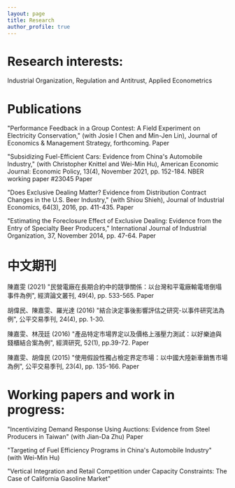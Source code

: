 ```yaml
---
layout: page
title: Research
author_profile: true
---
```


# Research interests:

Industrial Organization, Regulation and Antitrust, Applied Econometrics


# Publications

"Performance Feedback in a Group Contest: A Field Experiment on Electricity Conservation," (with Josie I Chen and Min-Jen Lin),  Journal of Economics & Management Strategy, forthcoming. Paper

"Subsidizing Fuel-Efficient Cars: Evidence from China's Automobile Industry," (with Christopher Knittel and Wei-Min Hu),  American Economic Journal: Economic Policy, 13(4), November 2021, pp. 152-184. NBER working paper #23045   Paper

"Does Exclusive Dealing Matter? Evidence from Distribution Contract Changes in the U.S. Beer Industry," (with Shiou Shieh),  Journal of Industrial Economics, 64(3), 2016, pp. 411-435. Paper

"Estimating the Foreclosure Effect of Exclusive Dealing: Evidence from the Entry of Specialty Beer Producers," International Journal of Industrial Organization, 37, November 2014, pp. 47-64. Paper

 

# 中文期刊

陳嘉雯 (2021) "民營電廠在長期合約中的競爭關係：以台灣和平電廠輸電塔倒塌事件為例", 經濟論文叢刊,  49(4), pp. 533-565. Paper

胡偉民、陳嘉雯、羅光達 (2016) "結合決定事後影響評估之研究-以事件研究法為例", 公平交易季刊, 24(4), pp. 1-30.

陳嘉雯、林茂廷 (2016) "產品特定市場界定以及價格上漲壓力測試：以好樂迪與錢櫃結合案為例", 經濟研究, 52(1), pp.39-72. Paper

陳嘉雯、胡偉民 (2015) "使用假設性獨占檢定界定市場：以中國大陸新車銷售市場為例", 公平交易季刊, 23(4), pp. 135-166. Paper

 

# Working papers and work in progress:

"Incentivizing Demand Response Using Auctions: Evidence from Steel Producers in Taiwan" (with Jian-Da Zhu) Paper

"Targeting of Fuel Efficiency Programs in China's Automobile Industry" (with Wei-Min Hu)

"Vertical Integration and Retail Competition under Capacity Constraints: The Case of California Gasoline Market"

 
